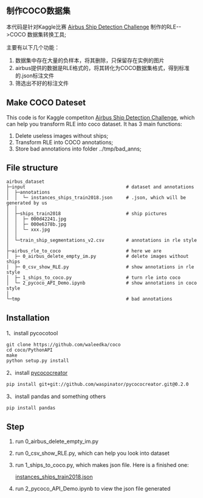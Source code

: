 ## 制作COCO数据集

本代码是针对Kaggle比赛 [Airbus Ship Detection Challenge](https://www.kaggle.com/c/airbus-ship-detection) 制作的RLE-->COCO 数据集转换工具;

主要有以下几个功能：

1. 数据集中存在大量的负样本，将其删除，只保留存在实例的图片
2. airbus提供的数据是RLE格式的，将其转化为COCO数据集格式，得到标准的.json标注文件
3. 筛选出不好的标注文件

## Make COCO Dateset

This code is for Kaggle competiton [Airbus Ship Detection Challenge](https://www.kaggle.com/c/airbus-ship-detection), which can help you transform RLE into coco dataset. It has 3 main functions:

1. Delete useless images without ships;
2. Transform RLE into COCO annotations;
3. Store bad annotations into folder ../tmp/bad_anns;

## File structure

    airbus_dataset
    ├─input                                     # dataset and annotations
    │  ├─annotations            		
    │  │  └─ instances_ships_train2018.json     # .json, which will be generated by us
    │  │
    │  ├─ships_train2018                        # ship pictures
    │  │  ├─ 000d42241.jpg
    │  │  ├─ 000e6378b.jpg
    │  │  └─ xxx.jpg
    │  │
    │  └─train_ship_segmentations_v2.csv		# annotations in rle style
    │
    ├─airbus_rle_to_coco                        # here we are
    │  ├─ 0_airbus_delete_empty_im.py           # delete images without ships
    │  ├─ 0_csv_show_RLE.py                     # show annotations in rle style
    │  ├─ 1_ships_to_coco.py                    # turn rle into coco
    │  └─ 2_pycoco_API_Demo.ipynb               # show annotations in coco style 
    │
    └─tmp                                       # bad annotations


## Installation

1、install pycocotool

    git clone https://github.com/waleedka/coco
    cd coco/PythonAPI
    make
    python setup.py install

2、install [pycococreator](https://github.com/waspinator/pycococreator)


    pip install git+git://github.com/waspinator/pycococreator.git@0.2.0

3、install pandas and something others

    pip install pandas



## Step

1. run  0_airbus_delete_empty_im.py

2. run  0_csv_show_RLE.py, which can help you look into dataset

3. run  1_ships_to_coco.py, which makes json file. Here is a finished one:  

   [instances_ships_train2018.json](https://storage.googleapis.com/kaggle-forum-message-attachments/inbox/1998668/159ec0e9b79f7eae65826a1a3377e970/instances_ships_train2018.zip)

4. run  2_pycoco_API_Demo.ipynb to view the json file generated
